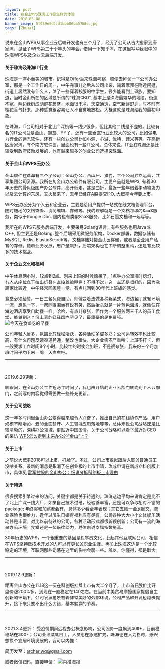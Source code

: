 ```yaml
---
layout: post
title: 在金山WPS珠海工作是怎样的体验
date: 2018-03-08
banner_image: 5f959e0d1cd1bbb86ba5768e.jpg
tags: [Zhuhai]
---
```


说来在金山WPS从事企业云后端开发也有三个月了，经历了公司从吉大搬家到唐家湾，见证了WPS第三十个年头的年会，借用一下知乎体，在这里写写我眼中的珠海WPS以及企业云后端开发。

<!--more-->

#### 关于珠海及珠海IT行业

珠海是一座小而美的城市。记得拿Offer后来珠海考察，顺便去拜访一下公司办公室，那是一个工作日的周一，中午完事儿之后从公司出来，骑着摩拜在附近闲逛，街道上居然没有什么人，除了一些穿着校服的中学生，很少能看到上班族。要知道，当时金山所在的区域是所谓的“珠海CBD”, 基本上是珠海最繁华的地段。街道不宽，两边绿树成荫鲜花繁盛，地面很干净，天空通透，空气新鲜舒适，时不时有桂花香气扑来，那种感觉很容易让人不自觉地放松。大概这就是珠海给我的最初印象。

在珠海，IT公司相对于北上广深杭等一线少很多，但比其他二线是不差的，比较有名的IT公司就是金山、魅族、YY了，还有一些垂直行业比较大的公司，比如做电力行业的远光软件，还有一些创业公司比如小源、心游、优特、佳米等等。在高新区唐家湾，有个南方软件园，里面也有一些IT公司。总体来说，IT业在珠海还是比较受到政府鼓励发展的，也有越来越多的创业公司选择来珠海。

#### 关于金山和WPS云办公

金山软件在珠海有三个子公司：金山办公、西山居、猎豹，三个公司独立运营，共享集团公司资源。我所在的金山办公软件有限公司，主要产品就是WPS, 有着30年历史的骨灰级国产办公软件，高开低走，甚是曲折，最近一些年借着移动端发力以及云计算的东风，又火起来了，去年已经在A股提交IPO, 大概率今年要上市。

WPS云办公分为个人云和企业云，主要是给用户提供一站式在线文档管理平台，随时随地的文档查看、协同编辑、存储等。我的理解就是一个文档领域的SaaS服务，类似于Google Doc. 国内也有类似SaaS服务，比如石墨文档和一起写等。

我所在的WPS云服务后端开发，主要采用Golang语言，有些服务也用Java或C++, 但主要还是Golang. 整个后端采用微服务架构，Docker部署，数据存储有MySQL, Redis, ElasticSearch等，文档存储对接金山云存储，或者是企业用户私有的存储。随着业务发展，用户量飙升，后端架构也在不断调整重构，还是有比较多的技术挑战。

#### 关于企业文化和福利

中午休息两小时，12点到2点。刚来上班的时候惊呆了，1点钟办公室准时熄灯，有人从座位底下拉出折叠床直接盖被睡觉！不得不说，这一点还是很好的，因为我离家比较近，中午经常回家睡一觉，有点儿回到80年代上班族的感觉。

食堂必须给赞，一日三餐免费自助。师傅变着法做各种新菜式，海边餐厅就餐环境一流，想象一下，一帮同事围坐有说有笑，然后抬头就是一片蓝色海域，就像住在海边酒店享受自助餐一样。哈哈，有点儿夸张，但作为一个服务两三千人的员工食堂，能做到这个份上真的已经国内罕见了，最重要的是免费哦。
![今天在食堂吃的早餐]({{site.img_path}}/5f959e0d1cd1bbb86ba57687.jpg)

公司年轻人居多，氛围比较轻松活跃，各种活动多姿多彩；公司运转效率也比较高，有什么问题反馈渠道畅通，整改也很快，大企业病不严重哈；上班不打卡，但一般要求工作时间8个小时，比较忙的时候会加班，不是很夸张，我来的三个月加班时间平均下来一周一天左右吧。


----------------------
<br>

2019.6.29更新：  

转眼间，在金山办公工作近两年时间了，我也由开始的企业云部门转岗到个人云部门，之前写的内容觉得需要做一些补充更新。

#### 关于公司战略

这一年多时间里金山办公变得越来越令人兴奋了，推出自己的在线协作产品、用户规模不断增加、云的全面铺开、人工智能应用落地等等。总体来说公司战略还是比较清晰的，深耕办公领域，更贴近中国国情。关于公司战略可以看下最近对CEO的采访 [WPS怎么走到未来办公的“金山”上？](http://epaper.cena.com.cn/content/2019-06/21/content_677764.htm)

#### 关于上市

之前说大概率2018可以上市，打脸了。不过，公司上市貌似跟后入职的普通员工没啥关系。最新的消息是取消了在创业板的上市申请，改成申请在新成立科创版上市，具体见 [雷军控股的金山办公：细说分拆科创板上市理由](https://finance.sina.cn/stock/relnews/hk/2019-06-21/detail-ihytcitk6638816.d.html)

#### 关于待遇

很多搜索引擎过来的访问，关键字都是关于待遇的。珠海这边平均来说肯定是比不了北上广深一线大厂，如果自己技术过硬，经验够丰富，还是可以争取相对不错的package; 年终奖和加薪都会有，具体多少看全年表现；其它五险一金足额交，商业保险也很给力，逢年过节生日婚育福利应有尽有，公司各种大大小小文体娱乐活动甚是丰富，对比以前待过的公司，各种活动形式都很新颖创新；公司有一流的海景办公环境，食堂还是一如既往给力，总体来说幸福指数挺高。

30年历史的WPS，一个很重要的基因是程序员文化，比起其他互联网公司，相信在WPS坚持做技术开发的人可以有更长的职业生涯。再加上珠海这边是一个比较稳定的环境，互联网那些动荡在这里的影响会弱一些。所以，你懂得，都是取舍。

----------------------
<br>

2019.12.9更新：  

距离金山办公在11.18这一天在科创版挂牌上市有大半个月了，上市首日股价比开盘价涨200%多，到现在一直稳定在140左右。在当前中美贸易摩擦国家提倡自主创新的环境下，公司发展前景有着非常美好的外部环境，公司产品和开发也稳步提升，接下来只要不出什么大错，基本躺赢的节奏。

----------------------
<br>

2021.3.4更新：
受疫情期间远程办公概念影响，公司股价一度飙到400+，目前稳稳站在300+；公司业绩蒸蒸日上，人员也在急速扩充，珠海也在大力招聘，感兴想换个宜居环境发展的，我可以内推：

简历发至：archer.wq@gmail.com

或者微信扫码，直接申请：
![内推海报]({{site.img_path}}/60406a63360785be54375857.jpg)
